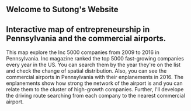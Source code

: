 ## Welcome to Sutong's Website

## Interactive map of entrepreneurship in Pennsylvania and the commercial airports.

This map explore the Inc 5000 companies from 2009 to 2016 in Pennsylvania. Inc magazine ranked the top 5000 fast-growing companies every year in the US. You can search them by the year they're on the list and check the change of spatial distribution. Also, you can see the commercial airports in Pennsylvania with their enplanements in 2016. The enplanements show how strong the network of the airport is and you can relate them to the cluster of high-growth companies. Further, I'll develope the driving route searching from each company to the nearest commercial airport.



